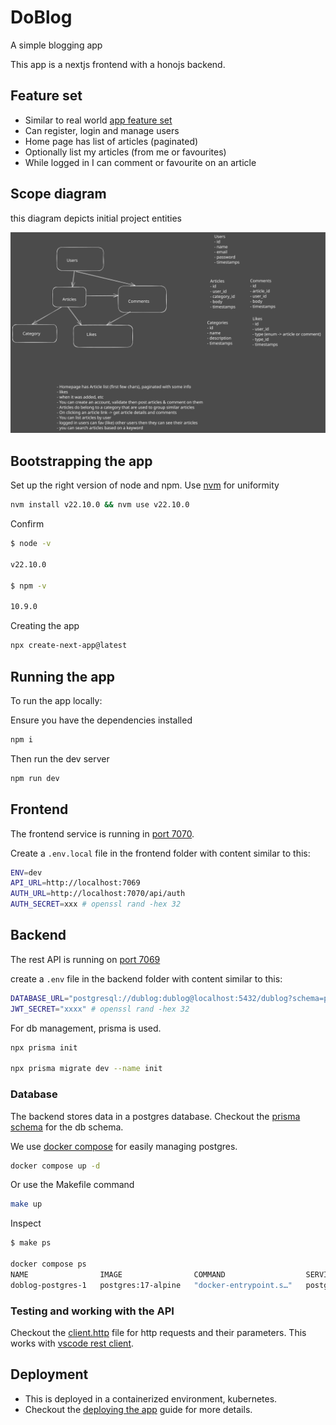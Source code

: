 # DoBlog

A simple blogging app

This app is a nextjs frontend with a honojs backend.

## Feature set

- Similar to real world [app feature set](https://www.realworld.how/implementation-creation/features/)
- Can register, login and manage users
- Home page has list of articles (paginated)
- Optionally list my articles (from me or favourites)
- While logged in I can comment or favourite on an article

## Scope diagram

this diagram depicts initial project entities

![project scope](./docs/doblog-features.svg)

## Bootstrapping the app

Set up the right version of node and npm. Use [nvm](https://github.com/nvm-sh/nvm) for uniformity

```sh
nvm install v22.10.0 && nvm use v22.10.0
```

Confirm

```sh
$ node -v

v22.10.0

$ npm -v

10.9.0
```

Creating the app

```sh
npx create-next-app@latest
```

## Running the app

To run the app locally:

Ensure you have the dependencies installed

```sh
npm i
```

Then run the dev server

```sh
npm run dev
```

## Frontend

The frontend service is running in [port 7070](http://localhost:7070).

Create a `.env.local` file in the frontend folder with content similar to this:

```sh
ENV=dev
API_URL=http://localhost:7069
AUTH_URL=http://localhost:7070/api/auth
AUTH_SECRET=xxx # openssl rand -hex 32
```

## Backend

The rest API is running on [port 7069](http://localhost:7069)

create a `.env` file in the backend folder with content similar to this:

```sh
DATABASE_URL="postgresql://dublog:dublog@localhost:5432/dublog?schema=public"
JWT_SECRET="xxxx" # openssl rand -hex 32
```

For db management, prisma is used.

```sh
npx prisma init

npx prisma migrate dev --name init
```

### Database

The backend stores data in a postgres database. Checkout the [prisma schema](./backend/prisma/schema.prisma) for the db schema.

We use [docker compose](./compose.yml) for easily managing postgres.

```sh
docker compose up -d
```

Or use the Makefile command

```sh
make up
```

Inspect

```sh
$ make ps

docker compose ps
NAME                IMAGE                COMMAND                  SERVICE    CREATED       STATUS       PORTS
doblog-postgres-1   postgres:17-alpine   "docker-entrypoint.s…"   postgres   3 hours ago   Up 3 hours   0.0.0.0:5432->5432/tcp, :::5432->5432/tcp
```

### Testing and working with the API

Checkout the [client.http](./client.http) file for http requests and their parameters. This works with [vscode rest client](https://marketplace.visualstudio.com/items?itemName=humao.rest-client).

## Deployment

- This is deployed in a containerized environment, kubernetes.
- Checkout the [deploying the app](./docs/deploying-the-app.md) guide for more details.
